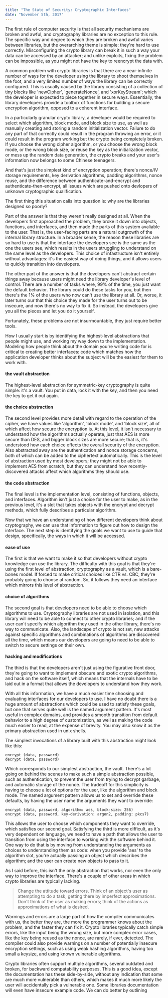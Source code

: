 ```yaml
---
title: "The State of Security: Cryptographic Interfaces"
date: "November 5th, 2017"
---
```


The first rule of computer security is that all security mechanisms are broken and awful,
and cryptography libraries are no exception to this rule.
The specific way and degree to which they are broken and awful varies between libraries,
but the overarching theme is simple: they're hard to use correctly.
Misconfiguring the crypto library can break it in such a way your data can be accessed by an attacker;
and unlike exploits, fixing the problem can be impossible, as you might not have the key to reencrypt the data with.

A common problem with crypto libraries is that there are a near-infinite number of ways for the
developer using the library to shoot themselves in the foot, and a very limited number of ways
the library can be correctly configured.
This is usually caused by the library consisting of a collection of tiny blocks
like 'newCipher', 'generateNonce', and 'xorKeyStream';
which the developer is expected to piece together in secure ways.
Essentially, the library developers provide a toolbox of functions for building a
secure encryption algorithm, opposed to a coherent interface.

In a particularly granular crypto library,
a developer would be required to select which algorithm, block mode, and block size to use,
as well as manually creating and storing a random initialization vector.
Failure to do any part of that correctly could result in the program throwing an error,
or it could result in the program working but the crypto being completely broken.
If you choose the wrong cipher algorithm, or you choose the wrong block mode,
or the wrong block size, or reuse the key as the initialization vector,
or mess up the random data generation, the crypto breaks and your user's
information now belongs to some Chinese teenagers.

And that's just the simplest kind of encryption operation;
there's nonce/IV storage requirements, key derivation algorithms, padding algorithms, nonce reuse,
and the difference between authenticate-and-encrypt and authenticate-then-encrypt,
all issues which are pushed onto devlopers of unknown cryptographic qualification.

The first thing this situation calls into question is: why are the libraries designed so poorly?

Part of the answer is that they weren't really designed at all.
When the developers first approached the problem, they broke it down into objects, functions, and interfaces,
and then made the parts of this system avaliable to the user.
That is, the user-facing parts are a natural outgrowth of the internal library structure.
In a broader sense, the reason these libraries are so hard to use is that the interface the developers see
is the same as the one the users see, which results in the users struggling to understand on the same level as the developers.
This choice of infastructure isn't entirely without advantages:
it's the easiest way of doing things, and it allows users to quickly transition into developers.

The other part of the answer is that the developers can't abstract certain things away because users
might need the library developer's level of control.
There are a number of tasks where, 99% of the time, you just want the default behavior.
The library could do these tasks for you, but then there's the 1% of the users who now can't use the library at all.
Or, worse, it later turns our that this choice they made for the user turns out to be insecure, and now there's no way to fix it.
So instead, the developers give you all the pieces and let you do it yourself.

Fortunately, these problems are not insurmountable, they just require better tools.

How I usually start is by identifying the highest-level abstractions that people might use, and working my way down to the implementation.
Modeling how people think about the domain you're writing code for is critical to creating better interfaces:
code which matches how the application developer thinks about the subject will be the easiest for them to work with.

#### the vault abstraction

The highest-level abstraction for symmetric-key cryptography is quite simple: it's a vault.
You put in data, lock it with the key, and then you need the key to get it out again.

#### the choice abstraction

The second level provides more detail with regard to the operation of the cipher, we have values
like 'algorithm', 'block mode', and 'block size', all of which affect how secure the encryption is.
At this level, it isn't necessary to understand how the algorithms actually operate, just that AES is more secure than DES,
and bigger block sizes are more secure; that is, it's understood how each choice effects the overall security of the encryption.
Also abstracted away are the authentication and nonce storage concerns, both of which can be added to the ciphertext automatically.
This is the level of abstraction used by most developers; they might not be able to implement AES from scratch,
but they can understand how recently-discovered attacks affect which algorithms they should use.

#### the code abstraction

The final level is the implementation level, consisting of functions, objects, and interfaces.
Algorithm isn't just a choice for the user to make,
as in the previous level, it's a slot that takes objects with the encrypt and decrypt methods, which fully describes a particular
algorithm.

Now that we have an understanding of how different developers think about cryptography,
we can use that information to figure out how to design the interface.
The next step is identifying the goals we want to use to guide that design,
specifically, the ways in which it will be accessed.

#### ease of use

The first is that we want to make it so that developers without crypto knowledge can use the library.
The difficulty with this goal is that they're using the first level of abstraction, cryptography as a vault,
which is a bare-bones model.
If forced to make critical choices like CTR vs. CBC, they're probably going to choose at random.
So, it follows they need an interface which mirrors this level of abstraction.

#### choice of algorithms

The second goal is that developers need to be able to choose which algorithms to use.
Cryptography libraries are not used in isolation, and this library will need to be able to connect to other crypto libraries;
and if the user can't specify which algorithm they used in the other library, there's no way to communicate.
Also, the landscape of crypto is not set, new attacks against specific algorithms and combinations of algorithms are discovered all the time,
which means our developers are going to need to be able to switch to secure settings on their own.

#### hacking and modifications

The third is that the developers aren't just using the figurative front door, they're going to want to implement
obscure and exotic crypto algorithms, and hack on the software itself, which means that the internals have to be laid out in a format
that allows the developers to understand how they work.

With all this information, we have a much easier time choosing and evaluating interfaces for our developers to use.
I have no doubt there is a huge amount of abstractions which could be used to satisfy these goals,
but one that serves quite well is the named argument pattern.
It's most useful in complex domains, and provides a smooth transition from default behavior to a high degree of customization,
as well as making the code much easier to read, at the expense of brevity.
You may also know it as the primary abstraction used in unix shells.

The simplest invocations of a library built with this abstraction might look like this:

```
encrypt (data, password)
decrypt (data, password)
```

Which corresponds to our simplest abstraction, the vault.
There's a lot going on behind the scenes to make such a simple abstraction possible,
such as authentication, to prevent the user from trying to decrypt garbage,
and automatic storage of the nonce.
The tradeoff for this simplicity is having to choose a lot of options for the user,
like the algorithm and block mode.
The named argument pattern allows us to set and override these defaults,
by having the user name the arguments they want to override:

```
encrypt (data, password, algorithm: aes, block-size: 256)
encrypt (data, password, key-derivation: argon2, padding: pkcs7)
```

This allows the user to choose which components they want to override, which satisfies our second goal.
Satisfying the third is more difficult, as it's very dependent on language,
we need to have a path that allows the user to transition from using the interface to
working with the software behind it.
One way to do that is by moving from understanding the arguments as choices to understanding them as code:
when you provide 'aes' to the algorithm slot, you're actually passing an object which describes the algorithm;
and the user can create new objects to pass to it.

As I said before, this isn't the only abstraction that works, nor even the only way to improve the interface.
There's a couple of other areas in which crypto libraries are typically lacking.

> Change the attitude toward errors. Think of an object's user as attempting to do a task, getting there by imperfect approximations. Don't think of the user as making errors; think of the actions as approximations of what is desired. 

Warnings and errors are a large part of how the compiler communicates with us,
the better they are, the more the programmer knows about the problem, and the faster they can fix it.
Crypto libraries typically catch simple errors, like the input being the wrong size,
but more complex error cases, like the key being reused as the nonce, are rarely, if ever, detected.
The compiler could also provide warnings on a number of potentially insecure encryption settings,
such as using weak hashing algorithms, having too small a keysize, and using known vulnerable algorithms.

Crypto libraries often support multiple algorithms, several outdated and broken, for backward compatability purposes.
This is a good idea, except the documentation has these side-by-side, without any indication that some are
much more vulnerable than others, which makes it much more likely the user will accidentally pick a vulnerable one.
Some libraries documentation will even have insecure example code.
We can do better by outlining
